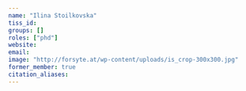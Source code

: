```yaml
---
name: "Ilina Stoilkovska"
tiss_id: 
groups: []
roles: ["phd"]
website:
email:
image: "http://forsyte.at/wp-content/uploads/is_crop-300x300.jpg"
former_member: true
citation_aliases:
---
```


<!--
Your custom content goes here.
-->